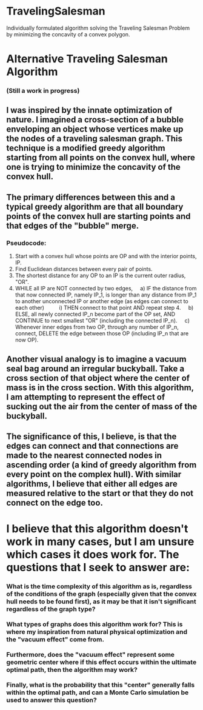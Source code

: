 # TravelingSalesman
Individually formulated algorithm solving the Traveling Salesman Problem by minimizing the concavity of a convex polygon.


# Alternative Traveling Salesman Algorithm
### (Still a work in progress)
  
## I was inspired by the innate optimization of nature. I imagined a cross-section of a bubble enveloping an object whose vertices make up the nodes of a traveling salesman graph. This technique is a modified greedy algorithm starting from all points on the convex hull, where one is trying to minimize the concavity of the convex hull.
   
## The primary differences between this and a typical greedy algorithm are that all boundary points of the convex hull are starting points and that edges of the \"bubble\" merge.
 
 ### Pseudocode:

1. Start with a convex hull whose points are OP and with the interior points, IP.
2. Find Euclidean distances between every pair of points.
3. The shortest distance for any OP to an IP is the current outer radius, \"OR\".
4. WHILE all IP are NOT connected by two edges,
&nbsp;&nbsp;&nbsp;&nbsp;a) IF the distance from that now connected IP, namely IP_1, is longer than any 
distance from IP_1 to another unconnected IP or another edge (as edges can connect to each other)
&nbsp;&nbsp;&nbsp;&nbsp;&nbsp;&nbsp;&nbsp;&nbsp; i) THEN connect to that point AND repeat step 4.
&nbsp;&nbsp;&nbsp;&nbsp;b) ELSE, all newly connected IP_n become part of the OP set, AND CONTINUE to
next smallest \"OR\" (including the connected IP_n).
&nbsp;&nbsp;&nbsp;&nbsp;c) Whenever inner edges from two OP, through any number of IP_n, connect, DELETE 
the edge between those OP (including IP_n that are now OP).
  
## Another visual analogy is to imagine a vacuum seal bag around an irregular buckyball. Take a cross section of that object where the center of mass is in the cross section. With this algorithm, I am attempting to represent the effect of sucking out the air from the center of mass of the buckyball.
 
## The significance of this, I believe, is that the edges can connect and that connections are made to the nearest connected nodes in ascending order (a kind of greedy algorithm from every point on the complex hull). With similar algorithms, I believe that either all edges are measured relative to the start or that they do not connect on the edge too.
    
# I believe that this algorithm doesn't work in many cases, but I am unsure which cases it does work for. The questions that I seek to answer are:
### What is the time complexity of this algorithm as is, regardless of the conditions of the graph (especially given that the convex hull needs to be found first), as it may be that it isn't significant  regardless of the graph type?<br /><br />What types of graphs does this algorithm work for? This is where my inspiration from natural physical optimization and the \"vacuum effect\" come from.<br /><br />Furthermore, does the \"vacuum effect\" represent some geometric center where if this effect occurs within the ultimate optimal path, then the algorithm may work?<br /><br />Finally, what is the probability that this \"center\" generally falls within the optimal path, and can a Monte Carlo simulation be used to answer this question?
